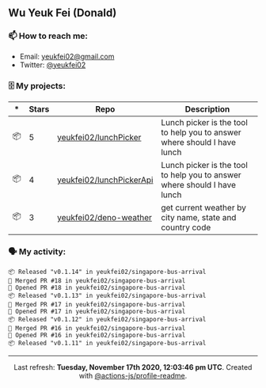## Wu Yeuk Fei (Donald)

### 📫 How to reach me:

- Email: [yeukfei02@gmail.com](yeukfei02@gmail.com)
- Twitter: [@yeukfei02](https://twitter.com/yeukfei02)

### 🗄 My projects:

|*|Stars|Repo|Description|
|---|---|---|---|
| 📦 | 5 | [yeukfei02/lunchPicker](https://github.com/yeukfei02/lunchPicker) | Lunch picker is the tool to help you to answer where should I have lunch |
| 📦 | 4 | [yeukfei02/lunchPickerApi](https://github.com/yeukfei02/lunchPickerApi) | Lunch picker is the tool to help you to answer where should I have lunch |
| 📦 | 3 | [yeukfei02/deno-weather](https://github.com/yeukfei02/deno-weather) | get current weather by city name, state and country code |

### 🗣 My activity:

```
📦 Released "v0.1.14" in yeukfei02/singapore-bus-arrival
🎉 Merged PR #18 in yeukfei02/singapore-bus-arrival
💪 Opened PR #18 in yeukfei02/singapore-bus-arrival
📦 Released "v0.1.13" in yeukfei02/singapore-bus-arrival
🎉 Merged PR #17 in yeukfei02/singapore-bus-arrival
💪 Opened PR #17 in yeukfei02/singapore-bus-arrival
📦 Released "v0.1.12" in yeukfei02/singapore-bus-arrival
🎉 Merged PR #16 in yeukfei02/singapore-bus-arrival
💪 Opened PR #16 in yeukfei02/singapore-bus-arrival
📦 Released "v0.1.11" in yeukfei02/singapore-bus-arrival
```

<!-- <img src="https://github-readme-stats.vercel.app/api?username=yeukfei02&show_icons=true&count_private=true&theme=radical" />

<img src="https://github-readme-stats.vercel.app/api/top-langs/?username=yeukfei02&theme=radical" /> -->

---

<p align="center">Last refresh: <b>Tuesday, November 17th 2020, 12:03:46 pm UTC</b>. Created with <a href=https://github.com/marketplace/actions/profile-readme>@actions-js/profile-readme</a>.</p>
